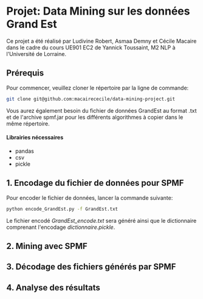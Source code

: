 # Projet: Data Mining sur les données Grand Est

Ce projet a été réalisé par Ludivine Robert, Asmaa Demny et Cécile Macaire dans le cadre du cours UE901 EC2 de Yannick Toussaint, M2 NLP à l'Université de Lorraine. 

## Prérequis

Pour commencer, veuillez cloner le répertoire par la ligne de commande:

```bash
git clone git@github.com:macairececile/data-mining-project.git
```

Vous aurez également besoin du fichier de données GrandEst au format .txt et de l'archive spmf.jar pour les différents algorithmes à copier dans le même répertoire. 

#### Librairies nécessaires

- pandas
- csv
- pickle

## 1. Encodage du fichier de données pour SPMF

Pour encoder le fichier de données, lancer la commande suivante:
```bash
python encode_GrandEst.py -f GrandEst.txt
```

Le fichier encodé _GrandEst_encode.txt_ sera généré ainsi que le dictionnaire comprenant l'encodage _dictionnaire.pickle_.

## 2. Mining avec SPMF

## 3. Décodage des fichiers générés par SPMF

## 4. Analyse des résultats
